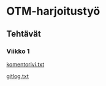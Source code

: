 # OTM-harjoitustyö

## Tehtävät

### Viikko 1

[komentorivi.txt](laskarit/viikko1/komentorivi.txt)

[gitlog.txt](laskarit/viikko1/gitlog.txt)
